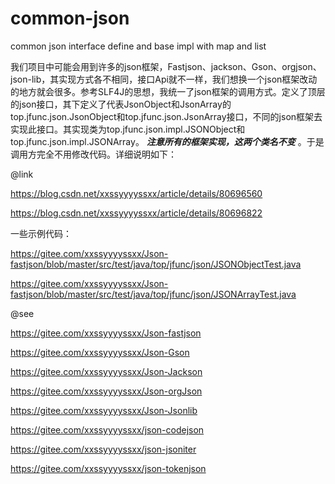 # common-json
common json interface define and base impl with map and  list

我们项目中可能会用到许多的json框架，Fastjson、jackson、Gson、orgjson、json-lib，其实现方式各不相同，接口Api就不一样，我们想换一个json框架改动的地方就会很多。参考SLF4J的思想，我统一了json框架的调用方式。定义了顶层的json接口，其下定义了代表JsonObject和JsonArray的top.jfunc.json.JsonObject和top.jfunc.json.JsonArray接口，不同的json框架去实现此接口。其实现类为top.jfunc.json.impl.JSONObject和top.jfunc.json.impl.JSONArray。 **_注意所有的框架实现，这两个类名不变_** 。于是调用方完全不用修改代码。详细说明如下：

@link 

https://blog.csdn.net/xxssyyyyssxx/article/details/80696560

https://blog.csdn.net/xxssyyyyssxx/article/details/80696822


一些示例代码：

https://gitee.com/xxssyyyyssxx/Json-fastjson/blob/master/src/test/java/top/jfunc/json/JSONObjectTest.java

https://gitee.com/xxssyyyyssxx/Json-fastjson/blob/master/src/test/java/top/jfunc/json/JSONArrayTest.java


@see 

https://gitee.com/xxssyyyyssxx/Json-fastjson

https://gitee.com/xxssyyyyssxx/Json-Gson

https://gitee.com/xxssyyyyssxx/Json-Jackson

https://gitee.com/xxssyyyyssxx/Json-orgJson

https://gitee.com/xxssyyyyssxx/Json-Jsonlib

https://gitee.com/xxssyyyyssxx/json-codejson

https://gitee.com/xxssyyyyssxx/json-jsoniter

https://gitee.com/xxssyyyyssxx/json-tokenjson



